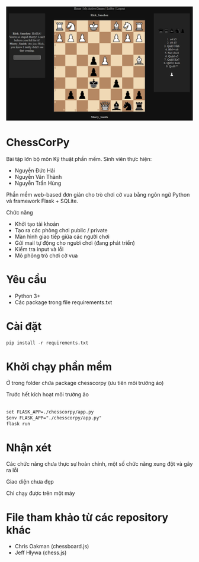 ![Hình ảnh](https://raw.githubusercontent.com/kurtjd/chesscorpy/master/chesscorpy/static/img/screenshot.png)

ChessCorPy
====================
Bài tập lớn bộ môn Kỹ thuật phần mềm.
Sinh viên thực hiện:
* Nguyễn Đức Hải
* Nguyễn Văn Thành
* Nguyễn Trần Hùng
  
Phần mềm web-based đơn giản cho trò chơi cờ vua bằng ngôn ngữ Python và framework Flask + SQLite. 

Chức năng

* Khởi tạo tài khoản
* Tạo ra các phòng chơi public / private
* Màn hình giao tiếp giữa các người chơi
* Gửi mail tự động cho người chơi (đang phát triển)
* Kiểm tra input và lỗi
* Mô phỏng trò chơi cờ vua


Yêu cầu
============
* Python 3+
* Các package trong file requirements.txt

Cài đặt 
============
```pip install -r requirements.txt```

Khởi chạy phần mềm
===
Ở trong folder chứa package chesscorpy (ưu tiên môi trường ảo)

Trước hết kích hoạt môi trường ảo
```

set FLASK_APP=./chesscorpy/app.py
$env FLASK_APP="./chesscorpy/app.py"
flask run
```

Nhận xét
=======
Các chức năng chưa thực sự hoàn chỉnh, một số chức năng xung đột và gây ra lỗi

Giao diện chưa đẹp

Chỉ chạy được trên một máy

File tham khảo từ các repository khác
================
* Chris Oakman (chessboard.js)
* Jeff Hlywa (chess.js)
